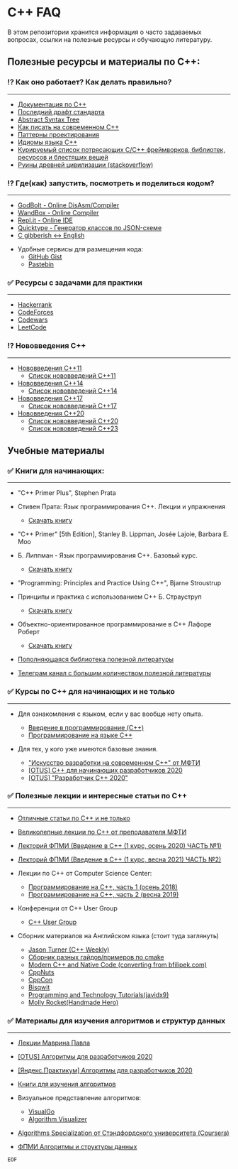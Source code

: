 # C++ FAQ
В этом репозитории хранится информация о часто
задаваемых вопросах, ссылки на полезные ресурсы и
обучающую литературу.

## Полезные ресурсы и материалы по C++:

### ⁉ Как оно работает? Как делать правильно?

---

* [Документация по С++](https://en.cppreference.com/w)
* [Последний драфт стандарта](http://eel.is/c++draft/)
* [Abstract Syntax Tree](https://cppinsights.io)
* [Как писать на современном C++](https://github.com/isocpp/CppCoreGuidelines/blob/master/CppCoreGuidelines.md)
* [Паттерны проектирования](https://refactoring.guru/ru/design-patterns/cpp)
* [Идиомы языка С++](https://en.m.wikibooks.org/wiki/More_C%2B%2B_Idioms)
* [Курируемый список потрясающих C/C++ фреймворков, библиотек, ресурсов и блестящих вещей](https://cpp.libhunt.com)
* [Руины древней цивилизации (stackoverflow)](stackoverflow.com)

### ⁉ Где(как) запустить, посмотреть и поделиться кодом?

---

* [GodBolt - Online DisAsm/Compiler](https://godbolt.org)
* [WandBox - Online Compiler](https://wandbox.org/)
* [Repl.it - Online IDE](https://repl.it/languages/cpp)
* [Quicktype - Генератор классов по JSON-схеме](https://quicktype.io/)
* [C gibberish ↔ English](https://cdecl.org/)

- Удобные сервисы для размещения кода:
  * [GitHub Gist](https://gist.github.com)
  * [Pastebin](https://pastebin.com)

### ✅ Ресурсы с задачами для практики

---

* [Hackerrank](https://www.hackerrank.com/domains/cpp)
* [CodeForces](https://codeforces.com/)
* [Codewars](https://codewars.com/kata/search/cpp?q=&&beta)
* [LeetCode](https://leetcode.com/)

###  ⁉ Нововведения С++

---

- [Нововведения С++11](https://www.youtube.com/watch?v=ZOmZCj5ijck&ab_channel=PVS-StudioRu)
  * [Список нововведений  С++11](https://en.cppreference.com/w/cpp/11)
- [Нововведения С++14](https://www.youtube.com/watch?v=5TTS9zr9PGk&ab_channel=PVS-StudioRu)
  * [Список нововведений  С++14](https://en.cppreference.com/w/cpp/14)
- [Нововведения С++17](https://www.youtube.com/watch?v=rRMgJEZVY04&ab_channel=PVS-StudioRu)
  * [Список нововведений  С++17](https://en.cppreference.com/w/cpp/11)
- [Нововведения С++20](https://www.youtube.com/watch?v=KPuYn_fUdxc&t=3s&ab_channel=PVS-StudioRu)
  * [Список нововведений  С++20](https://en.cppreference.com/w/cpp/20)
  * [Список нововведений  С++23](https://en.cppreference.com/w/cpp/23)

## Учебные материалы

### ✅ Книги для начинающих:

---

- "C++ Primer Plus", Stephen Prata
- Стивен Прата: Язык программирования C++. Лекции и упражнения
  * [Скачать книгу](https://disk.yandex.ru/i/QSR598p9CpG5tA)

- "C++ Primer" [5th Edition], Stanley B. Lippman, Josée Lajoie, Barbara E. Moo
- Б. Липпман - Язык программирования C++. Базовый курс.
  * [Скачать книгу](https://disk.yandex.ru/i/O_9ghFjZMr8bBA)

- "Programming: Principles and Practice Using C++", Bjarne Stroustrup
- Принципы и практика с использованием C++ Б. Страуструп
  * [Скачать книгу](https://disk.yandex.ru/i/1EJ6hlr7g_glhw)

- Объектно-ориентированное программирование в С++ Лафоре Роберт
  * [Скачать книгу](https://disk.yandex.ru/i/c95yr9T1iVnkbg)

- [Пополняющаяся библиотека полезной литературы](https://disk.yandex.ru/d/3p7CqGmDVslLiA?w=1)

- [Телеграм канал с большим количеством полезной литературы]( https://t.me/bzd_channel)

### ✅ Курсы по С++ для начинающих и не только

---
- Для ознакомления с языком, если у вас вообще нету опыта.
  * [Введение в программирование (C++)](https://stepik.org/course/363/promo)
  * [Программирование на языке C++](https://stepik.org/course/7/promo)

- Для тех, у кого уже имеются базовые знания.
  * ["Искусство разработки на современном C++" от МФТИ](https://ru.coursera.org/specializations/c-plus-plus-modern-development)
  * [ [OTUS] С++ для начинающих разработчиков 2020](https://disk.yandex.ru/d/kcsmDi1uDcKdcw?w=1)
  * [ [OTUS] "Разработчик C++ 2020"](https://disk.yandex.ru/d/01KzEC-oIrpUqA?w=1)

### ✅ Полезные лекции и интересные статьи по С++

---

- [Отличные статьи по С++ и не только](http://scrutator.me/)

- [Великолепные лекции по С++ от преподавателя МФТИ](https://www.youtube.com/channel/UCvmBEbr9NZt7UEh9doI7n_A/featured)

- [Лекторий ФПМИ (Введение в С++ (1 курс, осень 2020) ЧАСТЬ №1)](https://www.youtube.com/playlist?list=PL4_hYwCyhAvazfCDGyS0wx_hvBmnAAf4h)
- [Лекторий ФПМИ (Введение в С++ (1 курс, весна 2021) ЧАСТЬ №2)](https://www.youtube.com/playlist?list=PL4_hYwCyhAvYTzwME4vQoDO8ZINM5trra)

- Лекции по С++ от Computer Science Center:
  * [Программирование на C++, часть 1 (осень 2018)](https://www.youtube.com/playlist?list=PLlb7e2G7aSpTFea2FYxp7mFfbZW-xavhL)
  * [Программирование на C++, часть 2 (весна 2019)](https://www.youtube.com/playlist?list=PLlb7e2G7aSpRs7YafQ1GgJvyRku10m1RN)

- Конференции от C++ User Group
  * [C++ User Group](https://www.youtube.com/channel/UCJ9v015sPgEi0jJXe_zanjA)

- Сборник материалов на Английском языка (стоит туда заглянуть)
  * [Jason Turner (C++ Weekly)](https://www.youtube.com/user/lefticus1)
  * [Сборник разных гайдов/примеров по cmake](https://github.com/onqtam/awesome-cmake)
  * [Modern C++ and Native Code (converting from bfilipek.com)](https://www.cppstories.com/)
  * [CppNuts](https://www.youtube.com/user/MrRupeshyadav)
  * [CppCon](https://www.youtube.com/channel/UCMlGfpWw-RUdWX_JbLCukXg)
  * [Bisqwit](https://www.youtube.com/channel/UCKTehwyGCKF-b2wo0RKwrcg)
  * [Programming and Technology Tutorials(javidx9)](https://www.youtube.com/c/javidx9/videos)
  * [Molly Rocket(Handmade Hero)](https://www.youtube.com/c/MollyRocket/videos)

### ✅ Материалы для изучения алгоритмов и структур данных

---

- [Лекции Маврина Павла](https://www.youtube.com/c/pavelmavrin)

- [ [OTUS] Алгоритмы для разработчиков 2020](https://disk.yandex.ru/d/JYgqgDt9-7_EXg?w=1)
- [ [Яндекс.Практикум] Алгоритмы для разработчиков 2020](https://disk.yandex.ru/d/hTy9haLKDxrSbQ?w=1)
- [Книги для изучения алгоритмов](https://disk.yandex.ru/d/dQkuPvG9E0nlqQ?w=1)

- Визуальное представление алгоритмов:
  * [VisualGo](https://visualgo.net/en)
  * [Algorithm Visualizer](https://algorithm-visualizer.org)

- [Algorithms Specialization от Стэндфордского университета (Coursera)](https://www.coursera.org/browse/computer-science/algorithms)
- [ФПМИ Алгоритмы и структуры данных](https://www.youtube.com/playlist?list=PL4_hYwCyhAvasUkSNdsUKoqcWpw9xl3i1)

```EOF```
